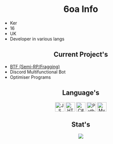 <h1 align="center">6oa Info</h1>

- Ker
- 16
- UK
- Developer in various langs

<h2 align="center">Current Project's</h2>

- [BTF (Semi-RP/Fragging)](https://discord.gg/btf5m)
- Discord Multifunctional Bot
- Optimiser Programs

<h2 align="center">Language's</h2>

<p align="center">
    <img align="center" src="https://user-images.githubusercontent.com/25181517/117447155-6a868a00-af3d-11eb-9cfe-245df15c9f3f.png" alt="JS" height="30" width="30" />
    <img align="center" src="https://user-images.githubusercontent.com/25181517/192158954-f88b5814-d510-4564-b285-dff7d6400dad.png" alt="HTML" height="30" width="30" />
    <img align="center" src="https://user-images.githubusercontent.com/25181517/121405384-444d7300-c95d-11eb-959f-913020d3bf90.png" alt="C#" height="30" width="30" />
    <img align="center" src="https://user-images.githubusercontent.com/25181517/183423507-c056a6f9-1ba8-4312-a350-19bcbc5a8697.png" alt="Python" height="30" width="30" />
    <img align="center" src="https://user-images.githubusercontent.com/25181517/183896128-ec99105a-ec1a-4d85-b08b-1aa1620b2046.png" alt="MySQL" height="30" width="30" />
</p>

<h2 align="center">Stat's</h2>

<p align="center">
    <img align="center" src="https://github-readme-streak-stats.herokuapp.com/?user=6oa&hide_border=true&card_width=338&theme=transparent"/>
</p>
